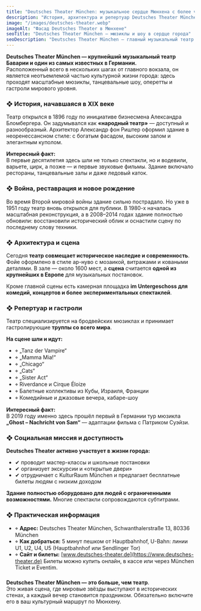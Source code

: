 ```yaml
---
title: "Deutsches Theater München: музыкальное сердце Мюнхена с более чем 125-летней историей"
description: "История, архитектура и репертуар Deutsches Theater München — крупнейшего музыкального театра Баварии. От мюзиклов и шоу до социальной миссии."
image: "/images/deutsches-theater.webp"
imageAlt: "Фасад Deutsches Theater в Мюнхене"
seoTitle: "Deutsches Theater München — мюзиклы и шоу в сердце города"
seoDescription: "Deutsches Theater München — главный музыкальный театр Баварии. История, мюзиклы, архитектура, гастроли, адрес и билеты. Лучшие шоу в Мюнхене."
---
```


**Deutsches Theater München — крупнейший музыкальный театр Баварии и один из самых известных в Германии.**  
Расположенный всего в нескольких шагах от главного вокзала, он является неотъемлемой частью культурной жизни города: здесь проходят масштабные мюзиклы, танцевальные шоу, оперетты и гастроли мирового уровня.

### ❖ История, начавшаяся в XIX веке

Театр открылся в 1896 году по инициативе бизнесмена Александра Бломбергера. Он задумывался как **«народный театр»** — доступный и разнообразный. Архитектор Александр фон Риштер оформил здание в неоренессансном стиле: с богатым фасадом, высоким залом и элегантным куполом.

**Интересный факт:**  
В первые десятилетия здесь шли не только спектакли, но и водевили, варьете, цирк, а позже — и первые звуковые фильмы. Здание включало рестораны, танцевальные залы и даже ледовый каток.

### ❖ Война, реставрация и новое рождение

Во время Второй мировой войны здание сильно пострадало. Но уже в 1951 году театр вновь открылся для публики. В 1980-х началась масштабная реконструкция, а в 2008–2014 годах здание полностью обновили: восстановили исторический облик и оснастили сцену по последнему слову техники.

### ❖ Архитектура и сцена

Сегодня **театр совмещает историческое наследие и современность**. Фойе оформлено в стиле ар-нуво с мозаикой, витражами и коваными деталями. В зале — около 1600 мест, а **сцена** считается **одной из крупнейших в Европе** для музыкальных постановок.

Кроме главной сцены есть камерная площадка **im Untergeschoss для комедий, концертов и более экспериментальных спектаклей**.

### ❖ Репертуар и гастроли

Театр специализируется на бродвейских мюзиклах и принимает гастролирующие **труппы со всего мира**.

**На сцене шли и идут:**
- ⌖ „Tanz der Vampire“
- ⌖ „Mamma Mia!“
- ⌖ „Chicago“
- ⌖ „Cats“
- ⌖ „Sister Act“
- ⌖ Riverdance и Cirque Éloize
- ⌖ Балетные коллективы из Кубы, Израиля, Франции
- ⌖ Комедийные и джазовые вечера, кабаре-шоу

**Интересный факт:**  
В 2019 году именно здесь прошёл первый в Германии тур мюзикла **„Ghost – Nachricht von Sam“** — адаптации фильма с Патриком Суэйзи.

### ❖ Социальная миссия и доступность

**Deutsches Theater активно участвует в жизни города:**
- ✔ проводит мастер-классы и школьные постановки
- ✔ организует экскурсии и «открытые двери»
- ✔ отрудничает с KulturRaum München и предлагает бесплатные билеты людям с низким доходом

**Здание полностью оборудовано для людей с ограниченными возможностями.** Многие спектакли сопровождаются субтитрами.

### ❖ Практическая информация

- ⌖ **Адрес:**  Deutsches Theater München, Schwanthalerstraße 13, 80336 München
- ⌖ **Как добраться:**  5 минут пешком от Hauptbahnhof, U-Bahn: линии U1, U2, U4, U5 (Hauptbahnhof или Sendlinger Tor)
- ⌖ **Сайт и билеты:** [www.deutsches-theater.de](https://www.deutsches-theater.de)  Билеты можно купить онлайн, в кассе или через München Ticket и Eventim.

###

**Deutsches Theater München — это больше, чем театр**.  
Это живая сцена, где мировые звёзды выступают в исторических стенах, а каждый вечер становится  праздником. Обязательно включите его в ваш культурный маршрут по Мюнхену.
